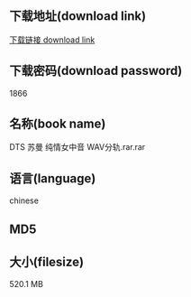 ## 下载地址(download link)
[下载链接 download link](https://voluble-croquembouche-d321dc.netlify.app/?s=DTS+%E8%8B%8F%E6%9B%BC+%E7%BA%AF%E6%83%85%E5%A5%B3%E4%B8%AD%E9%9F%B3+WAV%E5%88%86%E8%BD%A8.rar)

## 下载密码(download password)
1866

## 名称(book name)
DTS 苏曼 纯情女中音 WAV分轨.rar.rar

## 语言(language)
chinese

## MD5


## 大小(filesize)
520.1 MB
